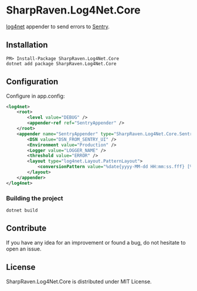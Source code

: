 # SharpRaven.Log4Net.Core

[log4net](http://logging.apache.org/log4net/) appender to send errors to [Sentry](http://www.getsentry.com/).

## Installation

    PM> Install-Package SharpRaven.Log4Net.Core
	dotnet add package SharpRaven.Log4Net.Core

## Configuration

Configure in app.config:

```xml
<log4net>
	<root>
		<level value="DEBUG" />
		<appender-ref ref="SentryAppender" />
	</root>
	<appender name="SentryAppender" type="SharpRaven.Log4Net.Core.SentryAppender, SharpRaven.Log4Net.Core">
		<DSN value="DSN_FROM_SENTRY_UI" />
		<Environment value="Production" />
		<Logger value="LOGGER_NAME" />
		<threshold value="ERROR" />
		<layout type="log4net.Layout.PatternLayout">
			<conversionPattern value="%date{yyyy-MM-dd HH:mm:ss.fff} [%thread] [%property{Context}] %-5level %logger - %message%newline" />
		</layout>
	</appender>
</log4net>
```

### Building the project

    dotnet build

## Contribute

If you have any idea for an improvement or found a bug, do not hesitate to open an issue.


## License

SharpRaven.Log4Net.Core is distributed under MIT License.
